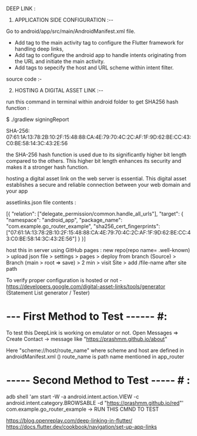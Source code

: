 DEEP LINK :

1. APPLICATION SIDE CONFIGURATION :--

Go to android/app/src/main/AndroidManifest.xml file.

- Add <meta-data> tag to the main activity tag to configure the Flutter framework for handling deep links,
- Add <intent-filter> tag to configure the android app to handle intents originating from the URL and initiate the main activity.
- Add <data> tags to sepecify the host and URL scheme within intent filter.

source code :-

<meta-data 
  android:name="flutter_deeplinking_enabled" 
  android:value="true"
/>
<intent-filter android:autoVerify="true">
<action android:name="android.intent.action.VIEW" />
<category android:name="android.intent.category.DEFAULT" />
<category android:name="android.intent.category.BROWSABLE" />

  <data android:scheme="https" />
  <data android:host="deeplink-demo.com" />
</intent-filter>

2. HOSTING A DIGITAL ASSET LINK :--

run this command in terminal within android folder to get SHA256 hash function :

$ ./gradlew signingReport

SHA-256: 07:61:1A:13:78:2B:10:2F:15:48:88:CA:4E:79:70:4C:2C:AF:1F:9D:62:BE:CC:43:C0:BE:58:14:3C:43:2E:56

the SHA-256 hash function is used due to its significantly higher bit length compared to the others. This higher bit length enhances its security and makes it a stronger hash function.

hosting a digital asset link on the web server is essential. This digital asset establishes a secure and reliable connection between your web domain and your app

assetlinks.json file contents :

[{
"relation": ["delegate_permission/common.handle_all_urls"],
"target": {
"namespace": "android_app",
"package_name": "com.example.go_router_example",
"sha256_cert_fingerprints":
["07:61:1A:13:78:2B:10:2F:15:48:88:CA:4E:79:70:4C:2C:AF:1F:9D:62:BE:CC:43:C0:BE:58:14:3C:43:2E:56"]
}
}]

host this in server using GitHub pages :
new repo(repo name= .well-known) > upload json file > settings > pages > deploy from branch (Source) > Branch (main > root => save) > 2 min > visit Site > add /file-name after site path

To verify proper configuration is hosted or not -
https://developers.google.com/digital-asset-links/tools/generator (Statement List generator / Tester)

# --- First Method to Test ------ #:

To test this DeepLink is working on emulator or not.
Open Messages => Create Contact -> message like "https://prashmm.github.io/about"

Here "scheme://host/route_name"
where scheme and host are defined in androidManifest.xml (<intent-filter>)
route_name is path name mentioned in app_router

# ----- Second Method to Test ----- # :

adb shell 'am start -W -a android.intent.action.VIEW -c android.intent.category.BROWSABLE -d "https://prashmm.github.io/red"' com.example.go_router_example -> RUN THIS CMND TO TEST

https://blog.openreplay.com/deep-linking-in-flutter/
https://docs.flutter.dev/cookbook/navigation/set-up-app-links
